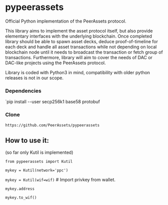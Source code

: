 # pypeerassets

Official Python implementation of the PeerAssets protocol.

This library aims to implement the asset protocol itself, but also provide elementary interfaces with the underlying blockchain.
Once completed library should be able to spawn asset decks, deduce proof-of-timeline for each deck and handle all asset transactions
while not depending on local blockchain node until it needs to broadcast the transaction or fetch group of transactions.
Furthermore, library will aim to cover the needs of DAC or DAC-like projects using the PeerAssets protocol.

Library is coded with Python3 in mind, compatibility with older python releases is not in our scope.

### Dependencies

`pip install --user secp256k1 base58 protobuf

### Clone

`https://github.com/PeerAssets/pypeerassets`

## How to use it:

(so far only Kutil is implemented)

`from pypeerassets import Kutil`

`mykey = Kutil(network='ppc')`

`mykey = Kutil(wif=wif)` # Import privkey from wallet.

`mykey.address`

`mykey.to_wif()`
